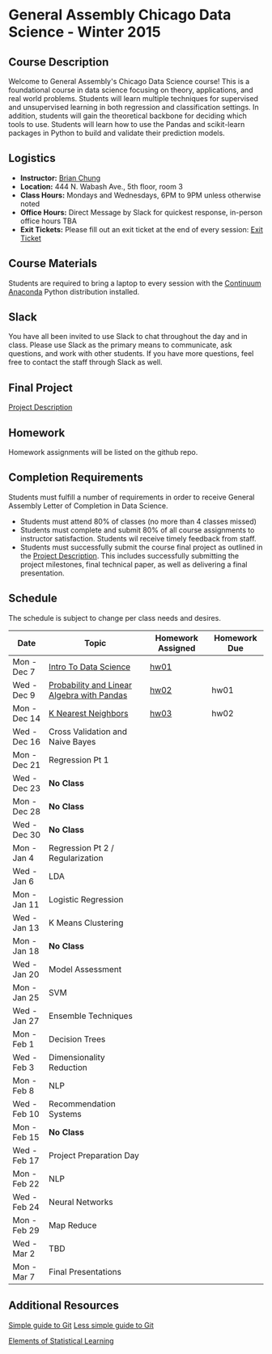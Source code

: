 # General Assembly Chicago Data Science - Winter 2015

## Course Description
Welcome to General Assembly's Chicago Data Science course! This is a foundational course in data science focusing on theory, applications, and real world problems. Students will learn multiple techniques for supervised and unsupervised learning in both regression and classification settings. In addition, students will gain the theoretical backbone for deciding which tools to use. Students will learn how to use the Pandas and scikit-learn packages in Python to build and validate their prediction models.


## Logistics
* **Instructor:** [Brian Chung](mailto:bpchung2@gmail.com)
* **Location:** 444 N. Wabash Ave., 5th floor, room 3
* **Class Hours:** Mondays and Wednesdays, 6PM to 9PM unless otherwise noted
* **Office Hours:** Direct Message by Slack for quickest response, in-person office hours TBA
* **Exit Tickets:** Please fill out an exit ticket at the end of every session: [Exit Ticket](https://docs.google.com/forms/d/1REdQ7NfMqwOnVqH192eO_vugZz1jlyZP8UZmBkMyO4s/viewform )

## Course Materials
Students are required to bring a laptop to every session with the [Continuum Anaconda](https://www.continuum.io/downloads) Python distribution installed.

## Slack
You have all been invited to use Slack to chat throughout the day and in class. Please use Slack as the primary means to communicate, ask questions, and work with other students. If you have more questions, feel free to contact the staff through Slack as well.


## Final Project
[Project Description](extra/project.md)


## Homework
Homework assignments will be listed on the github repo.


## Completion Requirements
Students must fulfill a number of requirements in order to receive General Assembly Letter of Completion in Data Science.
* Students must attend 80% of classes (no more than 4 classes missed)
* Students must complete and submit 80% of all course assignments to instructor satisfaction. Students wil receive timely feedback from staff.
* Students must successfully submit the course final project as outlined in the [Project Description](extra/project.md). This includes successfully submitting the project milestones, final technical paper, as well as delivering a final presentation.



## Schedule
The schedule is subject to change per class needs and desires.

| **Date**     | **Topic**                                               | **Homework Assigned**        | **Homework Due**  |
|--------------|---------------------------------------------------------|------------------------------|-------------------|
| Mon - Dec 7  | [Intro To Data Science](01_intro)                       | [hw01](01_intro/hw_01.md)    |                   |
| Wed - Dec 9  | [Probability and Linear Algebra with Pandas](02_pandas) | [hw02](02_pandas/hw_02.md)   | hw01              |
| Mon - Dec 14 | [K Nearest Neighbors](03_knn)                           | [hw03](03_knn/hw_03.md)      | hw02              |
| Wed - Dec 16 | Cross Validation and Naive Bayes | | | 
| Mon - Dec 21 | Regression Pt 1 | | |
| Wed - Dec 23 | **No Class** | | |
| Mon - Dec 28 | **No Class** | | |
| Wed - Dec 30 | **No Class** | | |
| Mon - Jan 4  | Regression Pt 2 / Regularization | | |
| Wed - Jan 6  | LDA | | |
| Mon - Jan 11 | Logistic Regression | | |
| Wed - Jan 13 | K Means Clustering | | |
| Mon - Jan 18 | **No Class** | | |
| Wed - Jan 20 | Model Assessment | | |
| Mon - Jan 25 | SVM | | |
| Wed - Jan 27 | Ensemble Techniques | | |
| Mon - Feb 1  | Decision Trees | | |
| Wed - Feb 3  | Dimensionality Reduction | | |
| Mon - Feb 8  | NLP | | |
| Wed - Feb 10 | Recommendation Systems | | |
| Mon - Feb 15 | **No Class** | | |
| Wed - Feb 17 | Project Preparation Day | | |
| Mon - Feb 22 | NLP | | |
| Wed - Feb 24 | Neural Networks | | |
| Mon - Feb 29 | Map Reduce | |  |
| Wed - Mar 2  | TBD | | |
| Mon - Mar 7  | Final Presentations | | |

## Additional Resources
[Simple guide to Git](http://rogerdudler.github.io/git-guide/)
[Less simple guide to Git](https://www.atlassian.com/git/tutorials)

[Elements of Statistical Learning](http://statweb.stanford.edu/~tibs/ElemStatLearn/)




